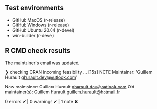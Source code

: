 ## Test environments

- GitHub MacOS (r-release) 
- GitHub Windows (r-release)
- GitHub Ubuntu 20.04 (r-devel)
- win-builder (r-devel)

## R CMD check results

The maintainer's email was updated.

❯ checking CRAN incoming feasibility ... [15s] NOTE
  Maintainer: 'Guillem Hurault <ghurault.dev@outlook.com>'
  
  New maintainer:
    Guillem Hurault <ghurault.dev@outlook.com>
  Old maintainer(s):
    Guillem Hurault <guillem.hurault@hotmail.fr>

0 errors ✔ | 0 warnings ✔ | 1 note ✖
